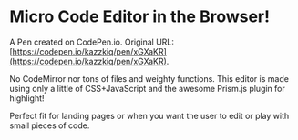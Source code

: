 # Micro Code Editor in the Browser!

A Pen created on CodePen.io. Original URL: [https://codepen.io/kazzkiq/pen/xGXaKR](https://codepen.io/kazzkiq/pen/xGXaKR).

No CodeMirror nor tons of files and weighty functions. This editor is made using only a little of CSS+JavaScript and the awesome Prism.js plugin for highlight!

Perfect fit for landing pages or when you want the user to edit or play with small pieces of code.